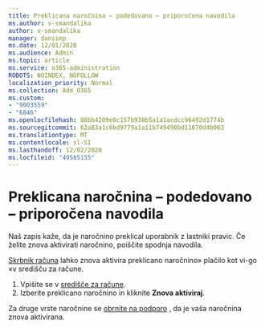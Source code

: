 ```yaml
---
title: Preklicana naročnina – podedovano – priporočena navodila
ms.author: v-smandalika
author: v-smandalika
manager: dansimp
ms.date: 12/01/2020
ms.audience: Admin
ms.topic: article
ms.service: o365-administration
ROBOTS: NOINDEX, NOFOLLOW
localization_priority: Normal
ms.collection: Adm_O365
ms.custom:
- "9003559"
- "6846"
ms.openlocfilehash: 88bb4209e0c157b938b5a1a1acdcc96492d1774b
ms.sourcegitcommit: 62a83a1c6bd9779a1a11b749490bd11670d4b063
ms.translationtype: MT
ms.contentlocale: sl-SI
ms.lasthandoff: 12/02/2020
ms.locfileid: "49565155"
---
```

# <a name="subscription-cancelled---legacy---recommended-steps"></a>Preklicana naročnina – podedovano – priporočena navodila

Naš zapis kaže, da je naročnino preklical uporabnik z lastniki pravic. Če želite znova aktivirati naročnino, poiščite spodnja navodila.

[Skrbnik računa](https://docs.microsoft.com/azure/cost-management-billing/manage/billing-subscription-transfer?WT.mc_id=Portal-Microsoft_Azure_Support#whoisaa) lahko znova aktivira preklicano naročnino» plačilo kot vi-go «v središču za račune.

1. Vpišite se v [središče za račune](https://account.azure.com/Subscriptions).
2. Izberite preklicano naročnino in kliknite **Znova aktiviraj**.

Za druge vrste naročnine se [obrnite na podporo](https://ms.portal.azure.com/#blade/Microsoft_Azure_Support/HelpAndSupportBlade/overview) , da je vaša naročnina znova aktivirana.
